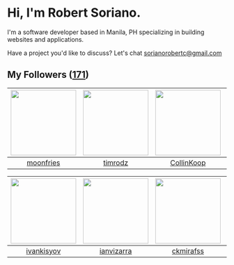 # Hi, I'm Robert Soriano.
I'm a software developer based in Manila, PH specializing in building websites and applications.

Have a project you'd like to discuss?
Let's chat <a href="mailto:=sorianorobertc@gmail.com?Subject=Hello" target="_top">sorianorobertc@gmail.com</a>

## My Followers ([171](https://github.com/sorxrob?tab=followers))

| <img src="https://avatars3.githubusercontent.com/u/22251753?v=4" width="150" height="150" /> | <img src="https://avatars3.githubusercontent.com/u/7434353?v=4" width="150" height="150" /> | <img src="https://avatars0.githubusercontent.com/u/62397313?v=4" width="150" height="150" /> | <img src="https://avatars2.githubusercontent.com/u/5343710?v=4" width="150" height="150" /> |
| :------------------------------------------------------------------------------------------: | :-----------------------------------------------------------------------------------------: | :------------------------------------------------------------------------------------------: | :-----------------------------------------------------------------------------------------: |
|                           [moonfries](https://github.com/moonfries)                          |                            [timrodz](https://github.com/timrodz)                            |                          [CollinKoop](https://github.com/CollinKoop)                         |                    [alexisrequerman](https://github.com/alexisrequerman)                    |

| <img src="https://avatars3.githubusercontent.com/u/14821791?v=4" width="150" height="150" /> | <img src="https://avatars2.githubusercontent.com/u/2890710?v=4" width="150" height="150" /> | <img src="https://avatars3.githubusercontent.com/u/46466728?v=4" width="150" height="150" /> | <img src="https://avatars0.githubusercontent.com/u/45514426?v=4" width="150" height="150" /> |
| :------------------------------------------------------------------------------------------: | :-----------------------------------------------------------------------------------------: | :------------------------------------------------------------------------------------------: | :------------------------------------------------------------------------------------------: |
|                          [ivankisyov](https://github.com/ivankisyov)                         |                         [ianvizarra](https://github.com/ianvizarra)                         |                           [ckmirafss](https://github.com/ckmirafss)                          |                         [kdbcinco-cs](https://github.com/kdbcinco-cs)                        |